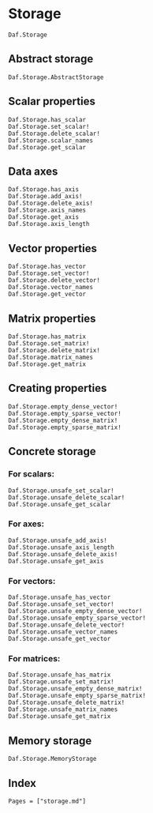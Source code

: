 # Storage

```@docs
Daf.Storage
```

## Abstract storage

```@docs
Daf.Storage.AbstractStorage
```

## Scalar properties

```@docs
Daf.Storage.has_scalar
Daf.Storage.set_scalar!
Daf.Storage.delete_scalar!
Daf.Storage.scalar_names
Daf.Storage.get_scalar
```

## Data axes

```@docs
Daf.Storage.has_axis
Daf.Storage.add_axis!
Daf.Storage.delete_axis!
Daf.Storage.axis_names
Daf.Storage.get_axis
Daf.Storage.axis_length
```

## Vector properties

```@docs
Daf.Storage.has_vector
Daf.Storage.set_vector!
Daf.Storage.delete_vector!
Daf.Storage.vector_names
Daf.Storage.get_vector
```

## Matrix properties

```@docs
Daf.Storage.has_matrix
Daf.Storage.set_matrix!
Daf.Storage.delete_matrix!
Daf.Storage.matrix_names
Daf.Storage.get_matrix
```

## Creating properties

```@docs
Daf.Storage.empty_dense_vector!
Daf.Storage.empty_sparse_vector!
Daf.Storage.empty_dense_matrix!
Daf.Storage.empty_sparse_matrix!
```

## Concrete storage

### For scalars:

```@docs
Daf.Storage.unsafe_set_scalar!
Daf.Storage.unsafe_delete_scalar!
Daf.Storage.unsafe_get_scalar
```

### For axes:

```@docs
Daf.Storage.unsafe_add_axis!
Daf.Storage.unsafe_axis_length
Daf.Storage.unsafe_delete_axis!
Daf.Storage.unsafe_get_axis
```

### For vectors:

```@docs
Daf.Storage.unsafe_has_vector
Daf.Storage.unsafe_set_vector!
Daf.Storage.unsafe_empty_dense_vector!
Daf.Storage.unsafe_empty_sparse_vector!
Daf.Storage.unsafe_delete_vector!
Daf.Storage.unsafe_vector_names
Daf.Storage.unsafe_get_vector
```

### For matrices:

```@docs
Daf.Storage.unsafe_has_matrix
Daf.Storage.unsafe_set_matrix!
Daf.Storage.unsafe_empty_dense_matrix!
Daf.Storage.unsafe_empty_sparse_matrix!
Daf.Storage.unsafe_delete_matrix!
Daf.Storage.unsafe_matrix_names
Daf.Storage.unsafe_get_matrix
```

## Memory storage

```@docs
Daf.Storage.MemoryStorage
```

## Index

```@index
Pages = ["storage.md"]
```
